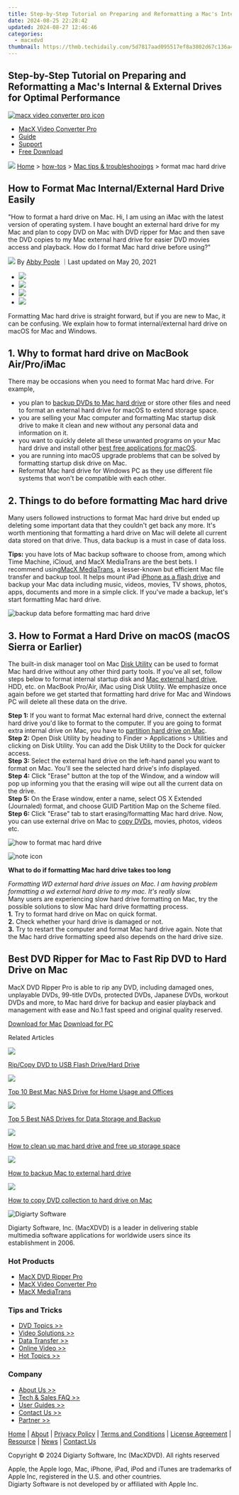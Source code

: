 ```yaml
---
title: Step-by-Step Tutorial on Preparing and Reformatting a Mac's Internal & External Drives for Optimal Performance
date: 2024-08-25 22:28:42
updated: 2024-08-27 12:46:46
categories:
  - macxdvd
thumbnail: https://thmb.techidaily.com/5d7817aad095517ef8a3802d67c136a4ed2562ac9acdb56f193b79911b70ed6c.png
---
```


## Step-by-Step Tutorial on Preparing and Reformatting a Mac's Internal & External Drives for Optimal Performance

[![macx video converter pro icon](https://www.macxdvd.com/mac-dvd-video-converter-how-to/../image-style/new-seo/icon11.png)](https://tools.techidaily.com/macxdvd/products/)

* [MacX Video Converter Pro](https://tools.techidaily.com/macxdvd/products/)
* [Guide](https://tools.techidaily.com/macxdvd/products/)
* [Support](https://tools.techidaily.com/macxdvd/products/)
* [Free Download](https://tools.techidaily.com/macxdvd/products/)



![](https://www.macxdvd.com/mac-dvd-video-converter-how-to/../image-style/new-seo/icon7.png) [Home](https://tools.techidaily.com/macxdvd/products/) \> [how-tos](https://tools.techidaily.com/macxdvd/products/) \> [Mac tips & troubleshooings](https://tools.techidaily.com/macxdvd/products/) \> format mac hard drive

## How to Format Mac Internal/External Hard Drive Easily 



"How to format a hard drive on Mac. Hi, I am using an iMac with the latest version of operating system. I have bought an external hard drive for my Mac and plan to copy DVD on Mac with DVD ripper for Mac and then save the DVD copies to my Mac external hard drive for easier DVD movies access and playback. How do I format Mac hard drive before using?" 

![](https://www.macxdvd.com/mac-dvd-video-converter-how-to/../image-style/new-seo/icon6.png) By [Abby Poole](https://www.linkedin.com/in/abby-poole-6822b0104/) ｜Last updated on May 20, 2021

* [![](https://www.macxdvd.com/mac-dvd-video-converter-how-to/../image-style/new-seo/share-fa.jpg)](https://www.facebook.com/sharer/sharer.php?u=https://www.macxdvd.com/mac-dvd-video-converter-how-to/format-mac-hard-drive.htm)
* [![](https://www.macxdvd.com/mac-dvd-video-converter-how-to/../image-style/new-seo/share-tw.jpg)](https://twitter.com/intent/tweet?url=https://www.macxdvd.com/mac-dvd-video-converter-how-to/format-mac-hard-drive.htm)
* [![](https://www.macxdvd.com/mac-dvd-video-converter-how-to/../image-style/new-seo/share-email.jpg)](https://www.macxdvd.com/mac-dvd-video-converter-how-to/mailto:info@example.com?&subject=&body=https://www.macxdvd.com/mac-dvd-video-converter-how-to/format-mac-hard-drive.htm)
* [![](https://www.macxdvd.com/mac-dvd-video-converter-how-to/../image-style/new-seo/share-in.jpg)](https://www.linkedin.com/shareArticle?mini=true&url=https://www.macxdvd.com/mac-dvd-video-converter-how-to/format-mac-hard-drive.htm&title=&summary=https://www.macxdvd.com/mac-dvd-video-converter-how-to/format-mac-hard-drive.htm&source=)

 Formatting Mac hard drive is straight forward, but if you are new to Mac, it can be confusing. We explain how to format internal/external hard drive on macOS for Mac and Windows. 

## 1\. Why to format hard drive on MacBook Air/Pro/iMac 

There may be occasions when you need to format Mac hard drive. For example, 

* you plan to [backup DVDs to Mac hard drive](https://tools.techidaily.com/macxdvd/products/) or store other files and need to format an external hard drive for macOS to extend storage space.
* you are selling your Mac computer and formatting Mac startup disk drive to make it clean and new without any personal data and information on it.
* you want to quickly delete all these unwanted programs on your Mac hard drive and install other [best free applications for macOS](https://tools.techidaily.com/macxdvd/products/).
* you are running into macOS upgrade problems that can be solved by formatting startup disk drive on Mac.
* Reformat Mac hard drive for Windows PC as they use different file systems that won't be compatible with each other.

##  2\. Things to do before formatting Mac hard drive

Many users followed instructions to format Mac hard drive but ended up deleting some important data that they couldn't get back any more. It's worth mentioning that formatting a hard drive on Mac will delete all current data stored on that drive. Thus, data backup is a must in case of data loss. 

**Tips:** you have lots of Mac backup software to choose from, among which Time Machine, iCloud, and MacX MediaTrans are the best bets. I recommend using[MacX MediaTrans](https://tools.techidaily.com/macxdvd/products/), a lesser-known but efficient Mac file transfer and backup tool. It helps mount iPad [iPhone as a flash drive](https://tools.techidaily.com/macxdvd/products/) and backup your Mac data including music, videos, movies, TV shows, photos, apps, documents and more in a simple click. If you've made a backup, let's start formatting Mac hard drive. 

![backup data before formatting mac hard drive](https://www.macxdvd.com/mac-dvd-video-converter-how-to/../mac-dvd-ripper-pro/article-image/flash-drive-mt.png) 

## 3\. How to Format a Hard Drive on macOS (macOS Sierra or Earlier)

The built-in disk manager tool on Mac [Disk Utility](https://en.wikipedia.org/wiki/Disk%5FUtility) can be used to format Mac hard drive without any other third party tools. If you've all set, follow steps below to format internal startup disk and [Mac external hard drive](https://tools.techidaily.com/macxdvd/products/), HDD, etc. on MacBook Pro/Air, iMac using Disk Utility. We emphasize once again before we get started that formatting hard drive for Mac and Windows PC will delete all these data on the drive. 

**Step 1:** If you want to format Mac external hard drive, connect the external hard drive you'd like to format to the computer. If you are going to format extra internal drive on Mac, you have to [partition hard drive on Mac](https://tools.techidaily.com/macxdvd/products/).   
**Step 2:** Open Disk Utility by heading to Finder > Applications > Utilities and clicking on Disk Utility. You can add the Disk Utility to the Dock for quicker access.   
**Step 3:** Select the external hard drive on the left-hand panel you want to format on Mac. You'll see the selected hard drive's info displayed.  
**Step 4:** Click "Erase" button at the top of the Window, and a window will pop up informing you that the erasing will wipe out all the current data on the drive.  
**Step 5:** On the Erase window, enter a name, select OS X Extended (Journaled) format, and choose GUID Partition Map on the Scheme filed.   
**Step 6:** Click "Erase" tab to start erasing/formatting Mac hard drive. Now, you can use external drive on Mac to [copy DVDs](https://tools.techidaily.com/macxdvd/products/), movies, photos, videos etc. 

![how to format mac hard drive](https://www.macxdvd.com/mac-dvd-video-converter-how-to/article-image/format-mac-hard-drive.jpg) 

![note icon](https://www.macxdvd.com/mac-dvd-video-converter-how-to/../image-style/new-seo/icon0.png)

**What to do if formatting Mac hard drive takes too long**

_Formatting WD external hard drive issues on Mac. I am having problem formatting a wd external hard drive to my mac. It's really slow._   
Many users are experiencing slow hard drive formatting on Mac, try the possible solutions to slow Mac hard drive formatting process.   
**1.** Try to format hard drive on Mac on quick format.   
**2.** Check whether your hard drive is damaged or not.   
**3.** Try to restart the computer and format Mac hard drive again. Note that the Mac hard drive formatting speed also depends on the hard drive size.

## Best DVD Ripper for Mac to Fast Rip DVD to Hard Drive on Mac

MacX DVD Ripper Pro is able to rip any DVD, including damaged ones, unplayable DVDs, 99-title DVDs, protected DVDs, Japanese DVDs, workout DVDs and more, to Mac hard drive for backup and easier playback and management with ease and No.1 fast speed and original quality reserved.

[Download for Mac](https://tools.techidaily.com/macxdvd/products/) [Download for PC](https://tools.techidaily.com/macxdvd/products/) 



Related Articles

![](https://www.macxdvd.com/mac-dvd-video-converter-how-to/../image-style/new-seo/pic7.jpg)

[Rip/Copy DVD to USB Flash Drive/Hard Drive](https://tools.techidaily.com/macxdvd/products/) 

![](https://www.macxdvd.com/mac-dvd-video-converter-how-to/../image-style/new-seo/pic6.jpg)

[Top 10 Best Mac NAS Drive for Home Usage and Offices](https://tools.techidaily.com/macxdvd/products/) 

![](https://www.macxdvd.com/mac-dvd-video-converter-how-to/../image-style/new-seo/pic5.jpg)

[Top 5 Best NAS Drives for Data Storage and Backup](https://tools.techidaily.com/macxdvd/products/) 

![](https://www.macxdvd.com/mac-dvd-video-converter-how-to/../image-style/new-seo/pic4.jpg)

[How to clean up mac hard drive and free up storage space](https://tools.techidaily.com/macxdvd/products/) 

![](https://www.macxdvd.com/mac-dvd-video-converter-how-to/../image-style/new-seo/pic3.jpg)

[How to backup Mac to external hard drive](https://tools.techidaily.com/macxdvd/products/) 

![](https://www.macxdvd.com/mac-dvd-video-converter-how-to/../image-style/new-seo/pic2.jpg)

[How to copy DVD collection to hard drive on Mac](https://tools.techidaily.com/macxdvd/products/) 



![Digiarty Software](https://www.macxdvd.com/mac-dvd-video-converter-how-to/../icon/logo.png) 

Digiarty Software, Inc. (MacXDVD) is a leader in delivering stable multimedia software applications for worldwide users since its establishment in 2006.

### Hot Products

* [MacX DVD Ripper Pro](https://tools.techidaily.com/macxdvd/products/)
* [MacX Video Converter Pro](https://tools.techidaily.com/macxdvd/products/)
* [MacX MediaTrans](https://tools.techidaily.com/macxdvd/products/)

### Tips and Tricks

* [DVD Topics >>](https://tools.techidaily.com/macxdvd/products/)
* [Video Solutions >>](https://tools.techidaily.com/macxdvd/products/)
* [Data Transfer >>](https://tools.techidaily.com/macxdvd/products/)
* [Online Video >>](https://tools.techidaily.com/macxdvd/products/)
* [Hot Topics >>](https://tools.techidaily.com/macxdvd/products/)

### Company

* [About Us >>](https://tools.techidaily.com/macxdvd/products/)
* [Tech & Sales FAQ >>](https://tools.techidaily.com/macxdvd/products/)
* [User Guides >>](https://tools.techidaily.com/macxdvd/products/)
* [Contact Us >>](https://tools.techidaily.com/macxdvd/products/)
* [Partner >>](https://tools.techidaily.com/macxdvd/products/)



[Home](https://tools.techidaily.com/macxdvd/products/) | [About](https://tools.techidaily.com/macxdvd/products/) | [Privacy Policy](https://tools.techidaily.com/macxdvd/products/) | [Terms and Conditions](https://tools.techidaily.com/macxdvd/products/) | [License Agreement](https://tools.techidaily.com/macxdvd/products/) | [Resource](https://tools.techidaily.com/macxdvd/products/) | [News](https://tools.techidaily.com/macxdvd/products/) | [Contact Us](https://tools.techidaily.com/macxdvd/products/)

Copyright © 2024 Digiarty Software, Inc (MacXDVD). All rights reserved

Apple, the Apple logo, Mac, iPhone, iPad, iPod and iTunes are trademarks of Apple Inc, registered in the U.S. and other countries.  
Digiarty Software is not developed by or affiliated with Apple Inc.

<ins class="adsbygoogle"
     style="display:block"
     data-ad-format="autorelaxed"
     data-ad-client="ca-pub-7571918770474297"
     data-ad-slot="1223367746"></ins>



<ins class="adsbygoogle"
     style="display:block"
     data-ad-client="ca-pub-7571918770474297"
     data-ad-slot="8358498916"
     data-ad-format="auto"
     data-full-width-responsive="true"></ins>
